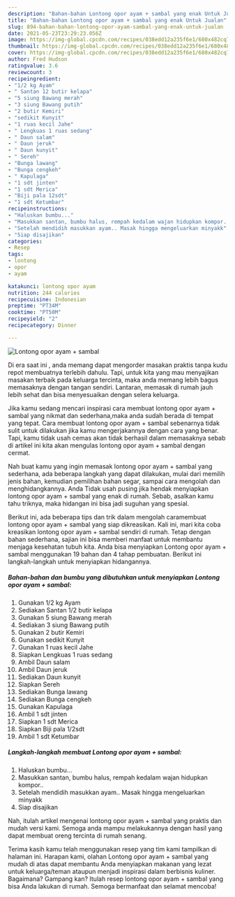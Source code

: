 ```yaml
---
description: "Bahan-bahan Lontong opor ayam + sambal yang enak Untuk Jualan"
title: "Bahan-bahan Lontong opor ayam + sambal yang enak Untuk Jualan"
slug: 894-bahan-bahan-lontong-opor-ayam-sambal-yang-enak-untuk-jualan
date: 2021-05-23T23:29:23.056Z
image: https://img-global.cpcdn.com/recipes/038edd12a235f6e1/680x482cq70/lontong-opor-ayam-sambal-foto-resep-utama.jpg
thumbnail: https://img-global.cpcdn.com/recipes/038edd12a235f6e1/680x482cq70/lontong-opor-ayam-sambal-foto-resep-utama.jpg
cover: https://img-global.cpcdn.com/recipes/038edd12a235f6e1/680x482cq70/lontong-opor-ayam-sambal-foto-resep-utama.jpg
author: Fred Hudson
ratingvalue: 3.6
reviewcount: 3
recipeingredient:
- "1/2 kg Ayam"
- " Santan 12 butir kelapa"
- "5 siung Bawang merah"
- "3 siung Bawang putih"
- "2 butir Kemiri"
- "sedikit Kunyit"
- "1 ruas kecil Jahe"
- " Lengkuas 1 ruas sedang"
- " Daun salam"
- " Daun jeruk"
- " Daun kunyit"
- " Sereh"
- "Bunga lawang"
- "Bunga cengkeh"
- " Kapulaga"
- "1 sdt jinten"
- "1 sdt Merica"
- "Biji pala 12sdt"
- "1 sdt Ketumbar"
recipeinstructions:
- "Haluskan bumbu..."
- "Masukkan santan, bumbu halus, rempah kedalam wajan hidupkan kompor.."
- "Setelah mendidih masukkan ayam.. Masak hingga mengeluarkan minyakk"
- "Siap disajikan"
categories:
- Resep
tags:
- lontong
- opor
- ayam

katakunci: lontong opor ayam 
nutrition: 244 calories
recipecuisine: Indonesian
preptime: "PT34M"
cooktime: "PT50M"
recipeyield: "2"
recipecategory: Dinner

---
```



![Lontong opor ayam + sambal](https://img-global.cpcdn.com/recipes/038edd12a235f6e1/680x482cq70/lontong-opor-ayam-sambal-foto-resep-utama.jpg)

Di era  saat ini , anda memang dapat mengorder masakan praktis tanpa kudu repot membuatnya terlebih dahulu. Tapi, untuk kita yang mau menyajikan masakan terbaik pada keluarga tercinta, maka anda memang lebih bagus memasaknya dengan tangan sendiri. Lantaran, memasak di rumah jauh lebih sehat dan bisa menyesuaikan dengan selera keluarga.

Jika kamu sedang mencari inspirasi cara membuat lontong opor ayam + sambal yang nikmat dan sederhana,maka anda sudah berada di tempat yang tepat. Cara membuat lontong opor ayam + sambal  sebenarnya tidak sulit untuk dilakukan jika kamu mengerjakannya dengan cara yang benar. Tapi, kamu tidak usah cemas akan tidak berhasil dalam memasaknya 
sebab di artikel ini kita akan mengulas lontong opor ayam + sambal dengan cermat.  



Nah buat kamu yang ingin memasak lontong opor ayam + sambal yang sederhana, ada beberapa langkah yang dapat dilakukan, mulai dari memilih jenis bahan, kemudian pemilihan bahan segar, sampai cara mengolah dan menghidangkannya. Anda Tidak usah pusing jika hendak menyiapkan lontong opor ayam + sambal yang enak di rumah. Sebab, asalkan kamu  tahu triknya, maka hidangan ini bisa jadi suguhan yang spesial.

Berikut ini, ada beberapa tips dan trik dalam mengolah caramembuat lontong opor ayam + sambal yang siap dikreasikan. Kali ini, mari kita coba kreasikan lontong opor ayam + sambal sendiri di rumah. Tetap dengan bahan sederhana, sajian ini bisa memberi manfaat untuk membantu menjaga kesehatan tubuh kita. Anda bisa menyiapkan Lontong opor ayam + sambal menggunakan 19 bahan dan 4 tahap pembuatan. Berikut ini langkah-langkah untuk menyiapkan hidangannya.

<!--inarticleads1-->

##### Bahan-bahan dan bumbu yang dibutuhkan untuk menyiapkan Lontong opor ayam + sambal:

1. Gunakan 1/2 kg Ayam
1. Sediakan  Santan 1/2 butir kelapa
1. Gunakan 5 siung Bawang merah
1. Sediakan 3 siung Bawang putih
1. Gunakan 2 butir Kemiri
1. Gunakan sedikit Kunyit
1. Gunakan 1 ruas kecil Jahe
1. Siapkan  Lengkuas 1 ruas sedang
1. Ambil  Daun salam
1. Ambil  Daun jeruk
1. Sediakan  Daun kunyit
1. Siapkan  Sereh
1. Sediakan Bunga lawang
1. Sediakan Bunga cengkeh
1. Gunakan  Kapulaga
1. Ambil 1 sdt jinten
1. Siapkan 1 sdt Merica
1. Siapkan Biji pala 1/2sdt
1. Ambil 1 sdt Ketumbar




<!--inarticleads2-->

##### Langkah-langkah membuat Lontong opor ayam + sambal:

1. Haluskan bumbu...
1. Masukkan santan, bumbu halus, rempah kedalam wajan hidupkan kompor..
1. Setelah mendidih masukkan ayam.. Masak hingga mengeluarkan minyakk
1. Siap disajikan




Nah, itulah artikel mengenai  lontong opor ayam + sambal  yang praktis dan mudah versi kami. Semoga anda mampu melakukannya dengan hasil yang dapat membuat oreng tercinta di rumah senang. 

Terima kasih kamu telah menggunakan resep yang tim kami tampilkan di halaman ini. Harapan kami, olahan  Lontong opor ayam + sambal yang mudah di atas dapat membantu Anda menyiapkan makanan yang lezat untuk keluarga/teman ataupun menjadi inspirasi dalam berbisnis kuliner. Bagaimana? Gampang kan? Itulah resep lontong opor ayam + sambal yang bisa Anda lakukan di rumah. Semoga bermanfaat dan selamat mencoba!

